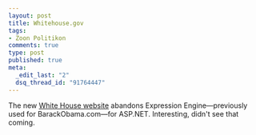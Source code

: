 ```yaml
--- 
layout: post
title: Whitehouse.gov
tags: 
- Zoon Politikon
comments: true
type: post
published: true
meta: 
  _edit_last: "2"
  dsq_thread_id: "91764447"
---
```

The new <a href="http://www.whitehouse.gov">White House website</a> abandons Expression Engine—previously used for BarackObama.com—for ASP.NET. Interesting, didn't see that coming.
